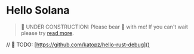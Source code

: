 # Hello Solana

> 🚧 UNDER CONSTRUCTION: Please bear 🧸 with me! If you can't wait please try [read more](../../bye.md).

// 🚧 TODO: [https://github.com/katopz/hello-rust-debug]()
